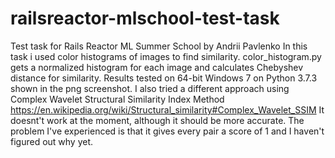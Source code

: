 # railsreactor-mlschool-test-task
Test task for Rails Reactor ML Summer School by Andrii Pavlenko
In this task i used color histograms of images to find similarity.
color_histogram.py gets a normalized histogram for each image and calculates Chebyshev distance for similarity.
Results tested on 64-bit Windows 7 on Python 3.7.3 shown in the png screenshot.
I also tried a different approach using Complex Wavelet Structural Similarity Index Method
https://en.wikipedia.org/wiki/Structural_similarity#Complex_Wavelet_SSIM
It doesnt't work at the moment, although it should be more accurate. The problem I've experienced is that it gives every pair a score of 1 and I haven't figured out why yet.
